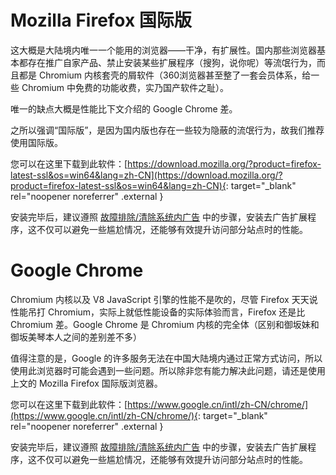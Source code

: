 # Mozilla Firefox 国际版
这大概是大陆境内唯一一个能用的浏览器——干净，有扩展性。国内那些浏览器基本都存在推广自家产品、禁止安装某些扩展程序（搜狗，说你呢）等流氓行为，而且都是 Chromium 内核套壳的屑软件（360浏览器甚至整了一套会员体系，给一些 Chromium 中免费的功能收费，实乃国产软件之耻）。

唯一的缺点大概是性能比下文介绍的 Google Chrome 差。

之所以强调“国际版”，是因为国内版也存在一些较为隐蔽的流氓行为，故我们推荐使用国际版。

您可以在这里下载到此软件：[https://download.mozilla.org/?product=firefox-latest-ssl&os=win64&lang=zh-CN](https://download.mozilla.org/?product=firefox-latest-ssl&os=win64&lang=zh-CN){: target="_blank" rel="noopener noreferrer" .external }

安装完毕后，建议遵照 [故障排除/清除系统内广告](#) 中的步骤，安装去广告扩展程序，这不仅可以避免一些尴尬情况，还能够有效提升访问部分站点时的性能。

# Google Chrome
Chromium 内核以及 V8 JavaScript 引擎的性能不是吹的，尽管 Firefox 天天说性能吊打 Chromium，实际上就低性能设备的实际体验而言，Firefox 还是比 Chromium 差。Google Chrome 是 Chromium 内核的完全体（区别和御坂妹和御坂美琴本人之间的差别差不多）

值得注意的是，Google 的许多服务无法在中国大陆境内通过正常方式访问，所以使用此浏览器时可能会遇到一些问题。所以除非您有能力解决此问题，请还是使用上文的 Mozilla Firefox 国际版浏览器。

您可以在这里下载到此软件：[https://www.google.cn/intl/zh-CN/chrome/](https://www.google.cn/intl/zh-CN/chrome/){: target="_blank" rel="noopener noreferrer" .external }

安装完毕后，建议遵照 [故障排除/清除系统内广告](#) 中的步骤，安装去广告扩展程序，这不仅可以避免一些尴尬情况，还能够有效提升访问部分站点时的性能。
